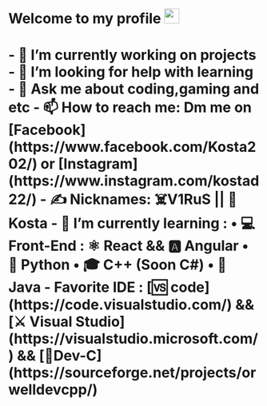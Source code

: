 <h1>Welcome to my profile <img src="https://raw.githubusercontent.com/iampavangandhi/iampavangandhi/master/gifs/Hi.gif" width="30px"><h1>
<p>
- 🔭 I’m currently working on projects 
- 🤔 I’m looking for help with learning
- 💬 Ask me about coding,gaming and etc
- 📫 How to reach me: Dm me on [Facebook](https://www.facebook.com/Kosta202/) or [Instagram](https://www.instagram.com/kostad22/)
- ✍️ Nicknames: ☠️V1RuS || 🤠Kosta 
- 🌱 I’m currently learning :
• 💻 Front-End : ⚛️ React && 🅰️ Angular 
• 🐍 Python 
• 🎓 C++ (Soon C#)
• 📱 Java
- Favorite IDE : [🆚 code](https://code.visualstudio.com/) && [⚔️ Visual Studio](https://visualstudio.microsoft.com/) && [🔰Dev-C](https://sourceforge.net/projects/orwelldevcpp/)
</p>
